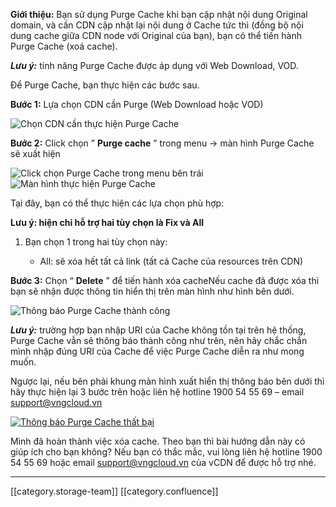  **Giới thiệu:**  Bạn sử dụng Purge Cache khi bạn cập nhật nội dung Original domain, và cần CDN cập nhật lại nội dung ở Cache tức thì (đồng bộ nội dung cache giữa CDN node với Original của bạn), bạn có thể tiến hành Purge Cache (xoá cache).

 **_Lưu ý:_**  tính năng Purge Cache được áp dụng với Web Download, VOD.

Để Purge Cache, bạn thực hiện các bước sau.

 **Bước 1:**  Lựa chọn CDN cần Purge (Web Download hoặc VOD)

![Chọn CDN cần thực hiện Purge Cache](images/storage/PurgeCache_CDN.jpg)

 **Bước 2:**  Click chọn ” **Purge cache** ” trong menu -> màn hình Purge Cache sẽ xuất hiện

![Click chọn Purge Cache trong menu bên trái](images/storage/PurgeCache_CDN_2.jpg)![Màn hình thực hiện Purge Cache](images/storage/PurgeCache_CDN_3.jpg)

Tại đây, bạn có thể thực hiện các lựa chọn phù hợp:

 **Lưu ý: hiện chỉ hỗ trợ hai tùy chọn là Fix và All** 


1. Bạn chọn 1 trong hai tùy chọn này:


    * All: sẽ xóa hết tất cả link (tất cả Cache của resources trên CDN)



    



 **Bước 3:**  Chọn “ **Delete** ” để tiến hành xóa cacheNếu cache đã được xóa thì bạn sẽ nhận được thông tin hiển thị trên màn hình như hình bên dưới.

![Thông báo Purge Cache thành công](images/storage/PurgeCache_CDN_4.jpg)

 **_Lưu ý:_**  trường hợp bạn nhập URI của Cache không tồn tại trên hệ thống, Purge Cache vẫn sẽ thông báo thành công như trên, nên hãy chắc chắn mình nhập đúng URI của Cache để việc Purge Cache diễn ra như mong muốn.

Ngược lại, nếu bên phải khung màn hình xuất hiển thị thông báo bên dưới thì hãy thực hiện lại 3 bước trên hoặc liên hệ hotline 1900 54 55 69 – email [support@vngcloud.vn](mailto:support@vinadata.vn)

[![Thông báo Purge Cache thất bại](images/storage/NANGCAO_PURGECACHE_3.jpg)](mailto:support@vinadata.vn)

Mình đã hoàn thành việc xóa cache. Theo bạn thì bài hướng dẫn này có giúp ích cho bạn không? Nếu bạn có thắc mắc, vui lòng liên hệ hotline 1900 54 55 69 hoặc email [support@vngcloud.vn](mailto:support@vinadata.vn) của vCDN để được hỗ trợ nhé.



*****

[[category.storage-team]] 
[[category.confluence]] 
